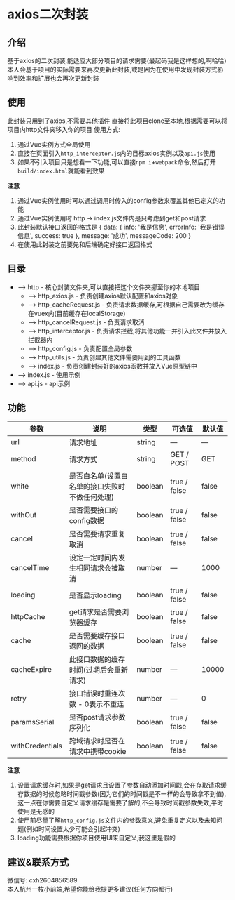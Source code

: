 
# axios二次封装
## 介绍
基于axios的二次封装,能适应大部分项目的请求需要(最起码我是这样想的,啊哈哈)<br>
本人会基于项目的实际需要来再次更新此封装,或是因为在使用中发现封装方式影响到效率和扩展也会再次更新封装

## 使用
此封装只用到了axios,不需要其他插件
直接将此项目clone至本地,根据需要可以将项目内http文件夹移入你的项目
使用方式:
  1. 通过Vue实例方式全局使用
  2. 直接在页面引入`http_interceptor.js`内的目标axios实例以及`api.js`使用
  3. 如果不引入项目只是想看一下功能,可以直接`npm i`+`webpack`命令,然后打开`build/index.html`就能看到效果

**注意**
1. 通过Vue实例使用时可以通过调用时传入的config参数来覆盖其他已定义的功能
2. 通过Vue实例使用时 http -> index.js文件内是只考虑到get和post请求
3. 此封装默认接口返回的格式是 { data: { info: '我是信息', errorInfo: '我是错误信息', success: true }, message: '成功', messageCode: 200 }
4. 在使用此封装之前要先和后端确定好接口返回格式

## 目录
+ --> http - 核心封装文件夹,可以直接把这个文件夹挪至你的本地项目
  + --> http_axios.js - 负责创建axios默认配置和axios对象
  + --> http_cacheRequest.js - 负责请求数据缓存,可根据自己需要改为缓存在vuex内(目前缓存在localStorage)
  + --> http_cancelRequest.js - 负责请求取消
  + --> http_interceptor.js - 负责请求拦截,将其他功能一并引入此文件并放入拦截器内
  + --> http_config.js - 负责配置全局参数
  + --> http_utils.js - 负责创建其他文件需要用到的工具函数
  + --> index.js - 负责创建封装好的axios函数并放入Vue原型链中
+ --> index.js - 使用示例
+ --> api.js - api示例

## 功能
| 参数            | 说明                                           | 类型    | 可选值       | 默认值 |
| --------------- | ---------------------------------------------- | ------- | ------------ | ------ |
| url             | 请求地址                                       | string  | —            | —      |
| method          | 请求方式                                       | string  | GET / POST   | GET    |
| white           | 是否白名单(设置白名单的接口失败时不做任何处理) | boolean | true / false | false  |
| withOut         | 是否需要接口的config数据                       | boolean | true / false | false  |
| cancel          | 是否需要请求重复取消                           | boolean | true / false | false  |
| cancelTime      | 设定一定时间内发生相同请求会被取消             | number  | —            | 1000   |
| loading         | 是否显示loading                                | boolean | true / false | false  |
| httpCache       | get请求是否需要浏览器缓存                      | boolean | true / false | false  |
| cache           | 是否需要缓存接口返回的数据                     | boolean | true / false | false  |
| cacheExpire     | 此接口数据的缓存时间(过期后会重新请求)         | number  | —            | 10000  |
| retry           | 接口错误时重连次数 - 0表示不重连               | number  | —            | 0      |
| paramsSerial    | 是否post请求参数序列化                         | boolean | true / false | false  |
| withCredentials | 跨域请求时是否在请求中携带cookie               | boolean | true / false | false  |


**注意**
1. 设置请求缓存时,如果是get请求且设置了参数自动添加时间戳,会在存取请求缓存数据的时候忽略时间戳参数(因为它们的时间戳是不一样的会导致拿不到值),这一点在你需要自定义请求缓存是需要了解的,不会导致时间戳参数失效,平时使用是无感的
2. 使用前尽量了解`http_config.js`文件内的参数意义,避免重复定义以及未知问题(例如时间设置太少可能会引起冲突)
3. loading功能需要根据你项目使用UI来自定义,我这里是假的


## 建议&联系方式
微信号: cxh2604856589<br>
本人杭州一枚小前端,希望你能给我提更多建议(任何方向都行)
